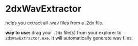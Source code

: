 # 2dxWavExtractor
helps you extract all .wav files from a .2dx file.

**way to use:** drag your `.2dx` file(s) from your explorer to `2dxWavExtractor.exe`. It will automatically generate wav files.​
